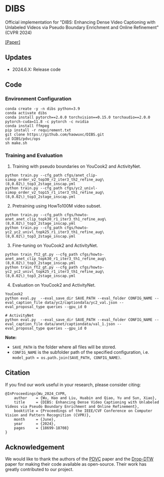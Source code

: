# DIBS
Official implementation for "DIBS: Enhancing Dense Video Captioning with Unlabeled Videos via Pseudo Boundary Enrichment and Online Refinement" (CVPR 2024)

[\[Paper\]](!https://openaccess.thecvf.com/content/CVPR2024/html/Wu_DIBS_Enhancing_Dense_Video_Captioning_with_Unlabeled_Videos_via_Pseudo_CVPR_2024_paper.html)

## Updates
- 2024.6.X: Release code
## Code
### Environment Configuration
```
conda create -y -n dibs python=3.9
conda activate dibs
conda install pytorch==2.0.0 torchvision==0.15.0 torchaudio==2.0.0 pytorch-cuda=11.8 -c pytorch -c nvidia
conda install ffmpeg
pip install -r requirement.txt
git clone https://github.com/haowuxc/DIBS.git
cd DIBS/pdvc/ops
sh make.sh
```


### Training and Evaluation
1. Training with pseudo boundaries on YouCook2 and ActivityNet.
```
python train.py --cfg_path cfgs/anet_clip-simop_order_v2_top30_r2_iter3_th2_refine_aug\(8,0.02\)_top3_2stage_inscap.yml
python train.py --cfg_path cfgs/yc2_univl-simop_order_v2_top15_r1_iter3_th1_refine_aug\(8,0.02\)_top3_2stage_inscap.yml
```
2. Pretraining using HowTo100M video subset.
```
python train.py --cfg_path cfgs/howto-anet_anet_clip_topk30_r1_iter3_th1_refine_aug\(8,0.02\)_top3_2stage_inscap.yml
python train.py --cfg_path cfgs/howto-yc2_yc2_univl_topk25_r1_iter3_th1_refine_aug\(8,0.02\)_top3_2stage_inscap.yml
```
3. Fine-tuning on YouCook2 and ActivityNet.
```
python train_ft2_gt.py --cfg_path cfgs/howto-anet_anet_clip_topk30_r1_iter3_th1_refine_aug\(8,0.02\)_top3_2stage_inscap.yml
python train_ft2_gt.py --cfg_path cfgs/howto-yc2_yc2_univl_topk25_r1_iter3_th1_refine_aug\(8,0.02\)_top3_2stage_inscap.yml
```
4. Evaluation on YouCook2 and ActivityNet.
```
YouCook2
python eval.py  --eval_save_dir SAVE_PATH --eval_folder CONFIG_NAME --eval_caption_file data/yc2/captiondata/yc2_val.json --eval_proposal_type queries --gpu_id 0

# ActivityNet
python eval.py  --eval_save_dir SAVE_PATH --eval_folder CONFIG_NAME --eval_caption_file data/anet/captiondata/val_1.json --eval_proposal_type queries --gpu_id 0
```
**Note:**
- `SAVE_PATH` is the folder where all files will be stored.
- `CONFIG_NAME` is the subfolder path of the specified configuration, i.e. `model_path = os.path.join(SAVE_PATH, CONFIG_NAME)`.

## Citation
If you find our work useful in your research, please consider citing:
```
@InProceedings{Wu_2024_CVPR,
    author    = {Wu, Hao and Liu, Huabin and Qiao, Yu and Sun, Xiao},
    title     = {DIBS: Enhancing Dense Video Captioning with Unlabeled Videos via Pseudo Boundary Enrichment and Online Refinement},
    booktitle = {Proceedings of the IEEE/CVF Conference on Computer Vision and Pattern Recognition (CVPR)},
    month     = {June},
    year      = {2024},
    pages     = {18699-18708}
}
```

## Acknowledgement
We would like to thank the authors of the [PDVC](!https://github.com/ttengwang/PDVC) paper and the [Drop-DTW](!https://github.com/SamsungLabs/Drop-DTW) paper for making their code available as open-source. Their work has greatly contributed to our project.